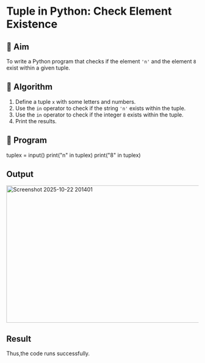 # Tuple in Python: Check Element Existence

## 🎯 Aim
To write a Python program that checks if the element `'n'` and the element `8` exist within a given tuple.

## 🧠 Algorithm
1. Define a tuple `x` with some letters and numbers.
2. Use the `in` operator to check if the string `'n'` exists within the tuple.
3. Use the `in` operator to check if the integer `8` exists within the tuple.
4. Print the results.

## 🧾 Program
tuplex = input()
print("n" in tuplex)
print("8" in tuplex)

## Output
<img width="1197" height="360" alt="Screenshot 2025-10-22 201401" src="https://github.com/user-attachments/assets/b10d8d12-3d67-4a3a-9322-8cc69cfd1052" />


## Result
Thus,the code runs successfully.

